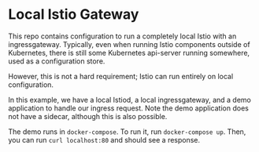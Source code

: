 # Local Istio Gateway

This repo contains configuration to run a completely local Istio with an ingressgateway.
Typically, even when running Istio components outside of Kubernetes, there is still some Kubernetes api-server running somewhere, used as a configuration store.

However, this is not a hard requirement; Istio can run entirely on local configuration.

In this example, we have a local Istiod, a local ingressgateway, and a demo application to handle our ingress request.
Note the demo application does not have a sidecar, although this is also possible.

The demo runs in `docker-compose`. To run it, run `docker-compose up`.
Then, you can run `curl localhost:80` and should see a response.
